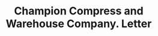 ---
doi: 10.7916/D88W4RJ8
date_other: '1900'
date_other_textual: 1900-1999
form: correspondence
genre:
- Letters (correspondence)
name:
- Champion Compress and Warehouse Company
object_in_context_url: https://biggert.cul.columbia.edu/items/view/ave_biggert_01892
subject_hierarchical_geographic:
- Wilmington, North Carolina, United States
subject_name:
- Champion Compress and Warehouse Company
title: Champion Compress and Warehouse Company. Letter
sort_title: Champion Compress and Warehouse Company. Letter
call_number: ave_biggert_01892
coordinates:
- 34.223333333333336,-77.91222222222223
pid: ave_biggert_01892
identifiers: ave_biggert_01892
canvas_id: ldpd:397150
permalink: "/items/ave_biggert_01892/"
layout: iiif-image-page
---